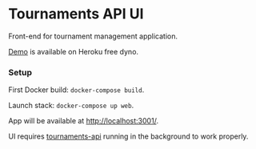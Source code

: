 # Tournaments API UI #

Front-end for tournament management application.

[Demo](https://tournaments-api-ui.herokuapp.com/) is available on Heroku free dyno.

### Setup ###

First Docker build: `docker-compose build`.

Launch stack: `docker-compose up web`.

App will be available at [http://localhost:3001/]().

UI requires [tournaments-api](https://github.com/AndKiel/tournaments-api) running in the background to work properly.
